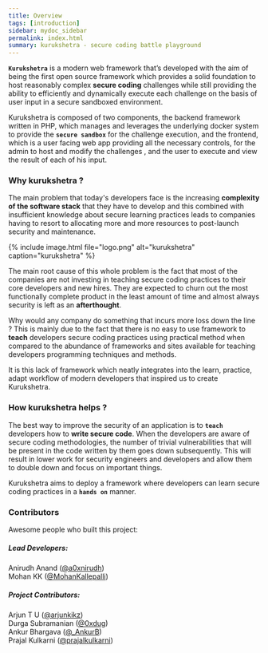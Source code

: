 ```yaml
---
title: Overview
tags: [introduction]
sidebar: mydoc_sidebar
permalink: index.html
summary: kurukshetra - secure coding battle playground
---
```


**`Kurukshetra`** is a modern web framework  that’s developed with the aim of being the first open source framework which provides a solid foundation to host reasonably complex **secure coding** challenges while still providing the ability to efficiently and dynamically execute each challenge on the basis of user input in a secure sandboxed environment.

Kurukshetra is composed of two components, the backend framework written in PHP, which manages and leverages the underlying docker system to provide the **`secure sandbox`** for the challenge execution, and the frontend, which is a user facing web app providing all the necessary controls, for the admin to host and modify the challenges , and the user to execute and view the result of each of his input.

### Why kurukshetra ?


The main problem that today's developers face is the increasing **complexity of the software stack** that they have to develop and this
combined with insufficient knowledge about secure learning practices leads to companies having to resort to allocating more and more resources to post-launch security and maintenance.

{% include image.html file="logo.png" alt="kurukshetra" caption="kurukshetra" %}

The main root cause of this whole problem is the fact that most of the companies are not investing in teaching secure coding practices to their core developers and new hires. They are expected to churn out the most functionally complete product in the least amount of time and almost always security is left as an **afterthought**. 

Why would any company do something that incurs more loss down the line ? This is mainly due to the fact that there is no easy to use framework to **teach** developers secure coding practices using practical method when compared to the abundance of frameworks and sites available for teaching developers programming techniques and methods. 

It is this lack of framework which neatly integrates into the learn, practice, adapt workflow of modern developers that inspired us to create Kurukshetra. 


### How kurukshetra helps ?

The best way to improve the security of an application is to **`teach`** developers how to **write secure code**. When the developers are aware of secure coding methodologies, the number of trivial vulnerabilities that will be present in the code written by them goes down subsequently. This will result in lower work for security engineers and developers and allow them to double down and focus on important things. 

Kurukshetra aims to deploy a framework where developers can learn secure coding practices in a **`hands on`** manner.


### Contributors

Awesome people who built this project:

##### Lead Developers:

Anirudh Anand ([@a0xnirudh](https://twitter.com/a0xnirudh))  
Mohan KK ([@MohanKallepalli](https://twitter.com/MohanKallepalli))

##### Project Contributors:

Arjun T U ([@arjunkikz](https://twitter.com/arjunkikz))  
Durga Subramanian ([@0xdug](https://twitter.com/0xdug))  
Ankur Bhargava ([@_AnkurB](https://twitter.com/_AnkurB))  
Prajal Kulkarni ([@prajalkulkarni](https://twitter.com/prajalkulkarni))
